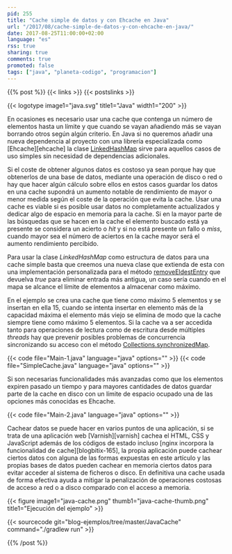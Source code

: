 ```yaml
---
pid: 255
title: "Cache simple de datos y con Ehcache en Java"
url: "/2017/08/cache-simple-de-datos-y-con-ehcache-en-java/"
date: 2017-08-25T11:00:00+02:00
language: "es"
rss: true
sharing: true
comments: true
promoted: false
tags: ["java", "planeta-codigo", "programacion"]
---
```


{{% post %}}
{{< links >}}
{{< postslinks >}}

{{< logotype image1="java.svg" title1="Java" width1="200" >}}

En ocasiones es necesario usar una cache que contenga un número de elementos hasta un límite y que cuando se vayan añadiendo más se vayan borrando otros según algún criterio. En Java si no queremos añadir una nueva dependencia al proyecto con una librería especializada como [Ehcache][ehcache] la clase [LinkedHashMap](https://docs.oracle.com/javase/8/docs/api/java/util/LinkedHashMap.html) sirve para aquellos casos de uso simples sin necesidad de dependencias adicionales.

Si el coste de obtener algunos datos es costoso ya sean porque hay que obtenerlos de una base de datos, mediante una operación de disco o red o hay que hacer algún cálculo sobre ellos en estos casos guardar los datos en una cache supondrá un aumento notable de rendimiento de mayor o menor medida según el coste de la operación que evita la cache. Usar una cache es viable si es posible usar datos no completamente actualizados y dedicar algo de espacio en memoria para la cache. Si en la mayor parte de las búsquedas que se hacen en la cache el elemento buscado está ya presente se considera un acierto o _hit_ y si no está presente un fallo o _miss_, cuando mayor sea el número de aciertos en la cache mayor será el aumento rendimiento percibido.

Para usar la clase _LinkedHashMap_ como estructura de datos para una cache simple basta que creemos una nueva clase que extienda de esta con una implementación personalizada para el método [removeEldestEntry](https://docs.oracle.com/javase/8/docs/api/java/util/LinkedHashMap.html#removeEldestEntry-java.util.Map.Entry-) que devuelva _true_ para eliminar entrada más antigua, un caso sería cuando en el mapa se alcance el límite de elementos a almacenar como máximo.

En el ejemplo se crea una cache que tiene como máximo 5 elementos y se insertan en ella 15, cuando se intenta insertar en elemento más de la capacidad máxima el elemento más viejo se elimina de modo que la cache siempre tiene como máximo 5 elementos. Si la cache va a ser accedida tanto para operaciones de lectura como de escritura desde múltiples _threads_ hay que prevenir posibles problemas de concurrencia sincronizando su acceso con el método [Collections.synchronizedMap](https://docs.oracle.com/javase/8/docs/api/java/util/Collections.html#synchronizedMap-java.util.Map-).

{{< code file="Main-1.java" language="java" options="" >}}
{{< code file="SimpleCache.java" language="java" options="" >}}

Si son necesarias funcionalidades más avanzadas como que los elementos expiren pasado un tiempo y para mayores cantidades de datos guardar parte de la cache en disco con un límite de espacio ocupado una de las opciones más conocidas es Ehcache.

{{< code file="Main-2.java" language="java" options="" >}}

Cachear datos se puede hacer en varios puntos de una aplicación, si se trata de una aplicación web [Varnish][varnish] cachea el HTML, CSS y JavaScript además de los códigos de estado incluso [nginx incorpora la funcionalidad de cache][blogbitix-165], la propia aplicación puede cachear ciertos datos con alguna de las formas expuestas en este artículo y las propias bases de datos pueden cachear en memoria ciertos datos para evitar acceder al sistema de ficheros o disco. En definitiva una cache usada de forma efectiva ayuda a mitigar la penalización de operaciones costosas de acceso a red o a disco comparado con el acceso a memoria.

<div class="media">
    {{< figure
        image1="java-cache.png" thumb1="java-cache-thumb.png" title1="Ejecución del ejemplo" >}}
</div>

{{< sourcecode git="blog-ejemplos/tree/master/JavaCache" command="./gradlew run" >}}

{{% /post %}}
